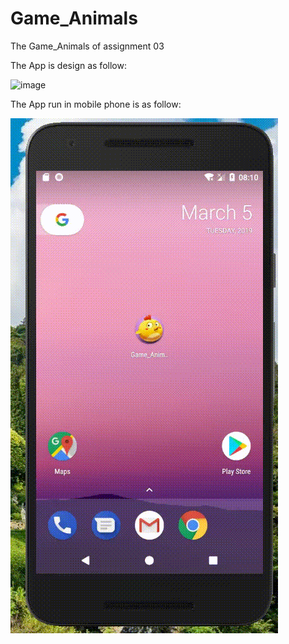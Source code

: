 # Game_Animals
The Game_Animals of assignment 03

The App is design as follow:

![image](https://github.com/JianpengLiao/Game_Animals/blob/master/Game_Animals_Design.gif)



The App run in mobile phone is as follow:

![image](https://github.com/JianpengLiao/Game_Animals/blob/master/Game_Animals_Phone.gif)
